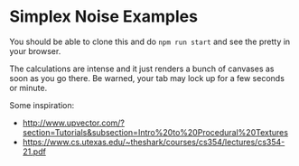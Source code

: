 # Simplex Noise Examples

You should be able to clone this and do `npm run start` and see the pretty in your browser.

The calculations are intense and it just renders a bunch of canvases as soon as you go there. Be warned, your tab may lock up for a few seconds or minute.

Some inspiration:

* http://www.upvector.com/?section=Tutorials&subsection=Intro%20to%20Procedural%20Textures
* https://www.cs.utexas.edu/~theshark/courses/cs354/lectures/cs354-21.pdf

